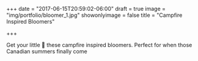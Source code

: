 +++
date = "2017-06-15T20:59:02-06:00"
draft = true
image = "img/portfolio/bloomer_1.jpg"
showonlyimage = false
title = "Campfire Inspired Bloomers"

+++

Get your little 🐝  these campfire inspired bloomers. Perfect for when those Canadian summers finally come
